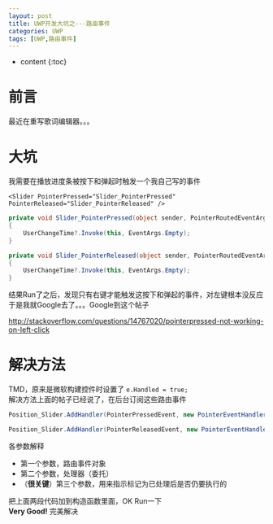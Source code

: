 ```yaml
---
layout: post
title: UWP开发大坑之---路由事件
categories: UWP
tags: [UWP,路由事件]
---
```

   
* content
{:toc}

# 前言

最近在重写歌词编辑器。。。

# 大坑
     
我需要在播放进度条被按下和弹起时触发一个我自己写的事件

```XAML
<Slider PointerPressed="Slider_PointerPressed" PointerReleased="Slider_PointerReleased" />
```

```C#
private void Slider_PointerPressed(object sender, PointerRoutedEventArgs e)
{
    UserChangeTime?.Invoke(this, EventArgs.Empty);
}

private void Slider_PointerReleased(object sender, PointerRoutedEventArgs e)
{
    UserChangeTime?.Invoke(this, EventArgs.Empty);
}
```

结果Run了之后，发现只有右键才能触发这按下和弹起的事件，对左键根本没反应   
于是我就Google去了。。。Google到这个帖子

http://stackoverflow.com/questions/14767020/pointerpressed-not-working-on-left-click

# 解决方法

TMD，原来是微软构建控件时设置了 `e.Handled = true;`  
解决方法上面的帖子已经说了，在后台订阅这些路由事件

```C#
Position_Slider.AddHandler(PointerPressedEvent, new PointerEventHandler((s, e) => UserChangeTime?.Invoke(this, EventArgs.Empty)), true);

Position_Slider.AddHandler(PointerReleasedEvent, new PointerEventHandler((s, e) => UserChangeTime?.Invoke(this, EventArgs.Empty)), true);
```   

各参数解释

- 第一个参数，路由事件对象
- 第二个参数，处理器（委托）
- （**很关键**）第三个参数，用来指示标记为已处理后是否仍要执行的

把上面两段代码加到构造函数里面，OK Run一下  
**Very Good!** 完美解决